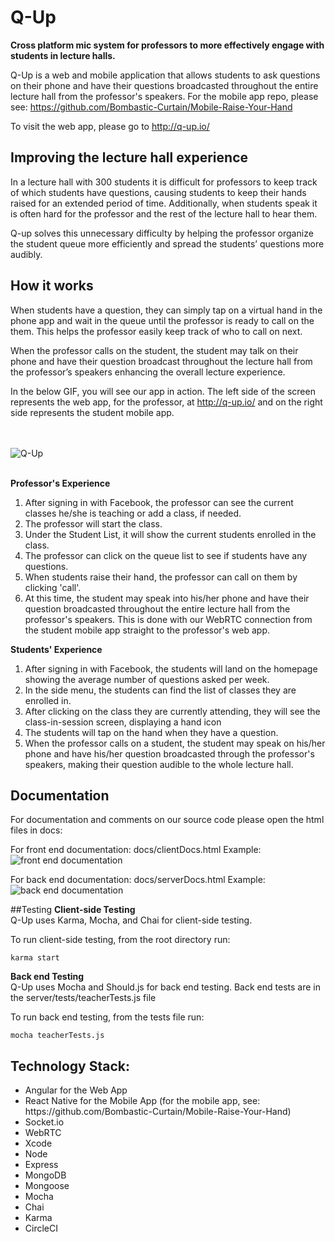 # Q-Up
**Cross platform mic system for professors to more effectively engage with students in lecture halls.**

Q-Up is a web and mobile application that allows students to ask questions on their phone and have their questions broadcasted throughout the entire lecture hall from the professor's speakers.
For the mobile app repo, please see: https://github.com/Bombastic-Curtain/Mobile-Raise-Your-Hand

To visit the web app, please go to http://q-up.io/

## Improving the **lecture hall experience**
In a lecture hall with 300 students it is difficult for professors to keep track of which students have questions, causing students to keep their hands raised for an extended period of time. Additionally, when students speak it is often hard for the professor and the rest of the lecture hall to hear them. 

Q-up solves this unnecessary difficulty by helping the professor organize the student queue more efficiently and spread the students’ questions more audibly.

## How it works
When students have a question, they can simply tap on a virtual hand in the phone app and wait in the queue until the professor is ready to call on the them. This helps the professor easily keep track of who to call on next. 

When the professor calls on the student, the student may talk on their phone and have their question broadcast throughout the lecture hall from the professor’s speakers enhancing the overall lecture experience.

In the below GIF, you will see our app in action. The left side of the screen represents the web app, for the professor, at http://q-up.io/ and on the right side represents the student mobile app.

<br><br>
![Q-Up](http://recordit.co/TTD5pckVWt.gif)
<br><br>

**Professor's Experience**
<ol>
<li> After signing in with Facebook, the professor can see the current classes he/she is teaching or add a class, if needed.
<li> The professor will start the class.
<li> Under the Student List, it will show the current students enrolled in the class.
<li> The professor can click on the queue list to see if students have any questions.
<li> When students raise their hand, the professor can call on them by clicking 'call'.
<li> At this time, the student may speak into his/her phone and have their question broadcasted throughout the entire lecture hall from the professor's speakers. This is done with our WebRTC connection from the student mobile app straight to the professor's web app.
</ol>

**Students' Experience**
<ol>
<li> After signing in with Facebook, the students will land on the homepage showing the average number of questions asked per week.
<li> In the side menu, the students can find the list of classes they are enrolled in.
<li> After clicking on the class they are currently attending, they will see the class-in-session screen, displaying a hand icon
<li> The students will tap on the hand when they have a question.
<li> When the professor calls on a student, the student may speak on his/her phone and have his/her question broadcasted through the professor's speakers, making their question audible to the whole lecture hall.  
</ol>

## Documentation
For documentation and comments on our source code please open the html files in docs:

For front end documentation: docs/clientDocs.html
Example:
![front end documentation]()

For back end documentation: docs/serverDocs.html
Example:
![back end documentation]()

##Testing
**Client-side Testing**
<br>
Q-Up uses Karma, Mocha, and Chai for client-side testing.

To run client-side testing, from the root directory run:
```
karma start
```
**Back end Testing**
<br>
Q-Up uses Mocha and Should.js for back end testing.
Back end tests are in the server/tests/teacherTests.js file

To run back end testing, from the tests file run:
```
mocha teacherTests.js
```

## Technology Stack:
<ul>
<li> Angular for the Web App
<li> React Native for the Mobile App (for the mobile app, see: https://github.com/Bombastic-Curtain/Mobile-Raise-Your-Hand)
<li> Socket.io
<li> WebRTC
<li> Xcode
<li> Node
<li> Express
<li> MongoDB
<li> Mongoose
<li> Mocha
<li> Chai
<li> Karma
<li> CircleCI
</ul>

